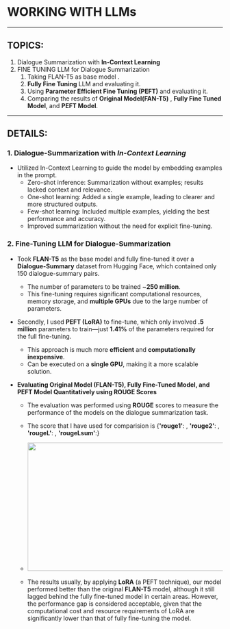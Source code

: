 # WORKING WITH LLMs
---
## TOPICS:
1. Dialogue Summarization with **In-Context Learning**
2. FINE TUNING LLM for Dialogue Summarization
     1. Taking FLAN-T5 as base model .
     1. **Fully Fine Tuning** LLM and evaluating it.
     2. Using **Parameter Efficient Fine Tuning (PEFT)** and evaluating it.
     3. Comparing the results of **Original Model(FAN-T5)** , **Fully Fine Tuned Model**, and **PEFT Model**.


---
## DETAILS:
### 1. Dialogue-Summarization with *In-Context Learning*
- Utilized In-Context Learning to guide the model by embedding examples in the prompt.
  - Zero-shot inference: Summarization without examples; results lacked context and relevance.
  - One-shot learning: Added a single example, leading to clearer and more structured outputs.
  - Few-shot learning: Included multiple examples, yielding the best performance and accuracy.
  - Improved summarization without the need for explicit fine-tuning.


### 2. Fine-Tuning LLM for **Dialogue-Summarization**
- Took **FLAN-T5** as the base model and fully fine-tuned it over a **Dialogue-Summary** dataset from Hugging Face, which contained only 150 dialogue-summary pairs.
  - The number of parameters to be trained ~**250 million**.
  - This fine-tuning requires significant computational resources, memory storage, and **multiple GPUs** due to the large number of parameters.
  
- Secondly, I used **PEFT (LoRA)** to fine-tune, which only involved **.5 million** parameters to train—just **1.41%** of the parameters required for the full fine-tuning.
  - This approach is much more **efficient** and **computationally inexpensive**.
  - Can be executed on a **single GPU**, making it a more scalable solution.
- **Evaluating Original Model (FLAN-T5), Fully Fine-Tuned Model, and PEFT Model Quantitatively using ROUGE Scores**
  - The evaluation was performed using **ROUGE** scores to measure the performance of the models on the dialogue summarization task.
  - The score that I have used for comparision is {**'rouge1'**: , **'rouge2'**: , **'rougeL'**: , **'rougeLsum'**:}
  - <img src="https://github.com/user-attachments/assets/891dec61-f98e-4864-98c9-7ea179a8b6ad" width="500" height="300" />


  - The results usually, by applying **LoRA** (a PEFT technique), our model performed better than the original **FLAN-T5** model, although it still lagged behind the fully fine-tuned model in certain areas. However, the performance gap is considered acceptable, given that the computational cost and resource requirements of LoRA are significantly lower than that of fully fine-tuning the model.



